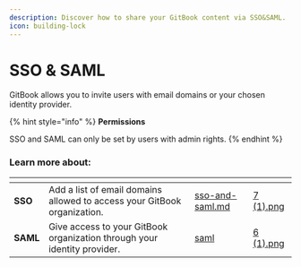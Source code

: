 ```yaml
---
description: Discover how to share your GitBook content via SSO&SAML.
icon: building-lock
---
```


# SSO & SAML

GitBook allows you to invite users with email domains or your chosen identity provider.

{% hint style="info" %}
**Permissions**

SSO and SAML can only be set by users with admin rights.
{% endhint %}

### **Learn more about:**

<table data-card-size="large" data-view="cards"><thead><tr><th></th><th></th><th data-hidden data-card-target data-type="content-ref"></th><th data-hidden data-card-cover data-type="files"></th></tr></thead><tbody><tr><td><strong>SSO</strong></td><td>Add a list of email domains allowed to access your GitBook organization.</td><td><a href="sso-and-saml.md">sso-and-saml.md</a></td><td><a href="../../../.gitbook/assets/7 (1).png">7 (1).png</a></td></tr><tr><td><strong>SAML</strong></td><td>Give access to your GitBook organization through your identity provider.</td><td><a href="saml/">saml</a></td><td><a href="../../../.gitbook/assets/6 (1).png">6 (1).png</a></td></tr></tbody></table>
